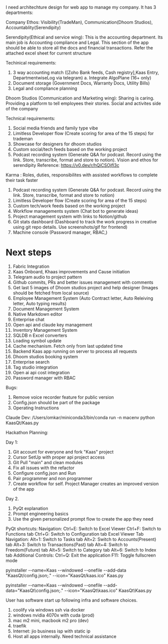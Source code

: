 I need architechture design for web app to manage my company. It has 3 departments: 

Company Ethos: Visibility(TradeMan), Communication(Dhoom Studios), Accountablity(Serendipity)

Serendipity(Ethical and service wing): This is the accounting department. Its main job is Accounting compliance and Legal. This section of the app should be able to store all the docs and financial transactions. Refer the attached excel sheet for current structure

Techinical requirements:
1. 3 way accounting match ([Zoho Bank feeds, Cash registry],Kaas Entry, DepartmentwiseLog via telegram)
   a. Integrate AlgoPlane (16+  only)
2. Document storage (Government Docs, Warranty Docs, Utility Bills)
3. Legal and compliance planning

Dhoom Studios (Communication and Marketing wing): Sharing is caring. Providing a platform to tell employees their stories. Social and activites side of the company

Technical requirements:
1. Social media friends and family type vibe
2. Limitless Developer flow (Create scoring for area of the 15 steps) for trademan
3. Showcase for designers for dhoom studios
5. Custom social/tech feeds based on the working project
6. Podcast recording system (Generate Q&A for podcast. Record using the link. Store, transcribe, format and store to notion). Vision and ethos for serendipity
Reference: https://v0.dev/r/hQiCSOjfl3c

Karma : Roles, duties, responsibilites with assisted workflows to complete their task faster
1. Podcast recording system (Generate Q&A for podcast. Record using the link. Store, transcribe, format and store to notion) 
2. Limitless Developer flow (Create scoring for area of the 15 steps)
3. Custom tech/work feeds based on the working project
4. Workflow managements system (Chat bot to generate ideas)
5. Project management system with links to Notion/github
6. Git stats dashboard (Dashboard to track the work progress in creative using git repo details. Use screenshots/gif for frontend)
7. Machine console (Password manager, RBAC,)
 

# Next steps

1. Fabric Integration
2. Kaas Onboard, Khaas improvements and Cause initiation
3. Telegram audio to project pattern
4. Github commits, PRs and better issues management with comments
5. Get last 5 images of Dhoom studios project and help designer (Images should be fetched from local source)
6. Employee Management System (Auto Contract letter, Auto Releiving letter, Auto typing results)
7. Document Management System
8. Native Markdown editor
9. Enterprise chat
10. Open api and claude key management
11. Inventory Management System
12. SQLDB n Excel converters
13. Loading symbol update
14. Cache mechanism. Fetch only from last updated time
15. Backend Kaas app running on server to process all requests
16. Dhoom studios booking system
17. Enterprise search
18. Tag studio integration
19. Open ai api cost integration
20. Password manager with RBAC

Bugs:
1. Remove voice recorder feature for public version
2. Config.json should be part of the package
3. Operating Instructions

Claude Dev: /Users/omkar/miniconda3/bin/conda run -n macenv python KaasQt/Kaas.py

Hackathon Planning:

Day 1:
1. Git account for everyone and fork "Kaas" project
2. Cursor SetUp with proper api project access
3. Git Pull "main" and clean modules
4. Fix all issues with the refactor
5. Configure config.json and Run
6. Pair programmer and non programmer
7. Create workflow for self. Project Manager creates an improved version of the app

Day 2.
1. PyQt explanation
2. Prompt engineering basics
3. Use the given personalized prompt flow to create the app they need

PyQt shortcuts:
Navigation:
Ctrl+E: Switch to Excel Viewer
Ctrl+F: Switch to Functions tab
Ctrl+G: Switch to Configuration tab
Excel Viewer Tab Navigation:
Alt+1: Switch to Tasks tab
Alt+2: Switch to Accounts(Present) tab
Alt+3: Switch to Transactions(Past) tab
Alt+4: Switch to Freedom(Future) tab
Alt+5: Switch to Category tab
Alt+6: Switch to Index tab
Additional Controls:
Ctrl+Q: Exit the application
F11: Toggle fullscreen mode

pyinstaller --name=Kaas --windowed --onefile --add-data "KaasQt/config.json;." --icon="KaasQt/kaas.ico" Kaas.py

   pyinstaller --name=Kaas --windowed --onefile --add-data="KaasQt\config.json;." --icon="KaasQt\kaas.ico" KaasQt\Kaas.py

User has software start up following infra and software choices.
1. coolify via windows ssh via docker
2. windows nvidia 4070x with cuda (prod)
3. mac m2 mini, macbook m2 pro (dev)
4. traefik
5. Internet: jio business isp with static ip
6. Host all apps internally.
Need technical assistance